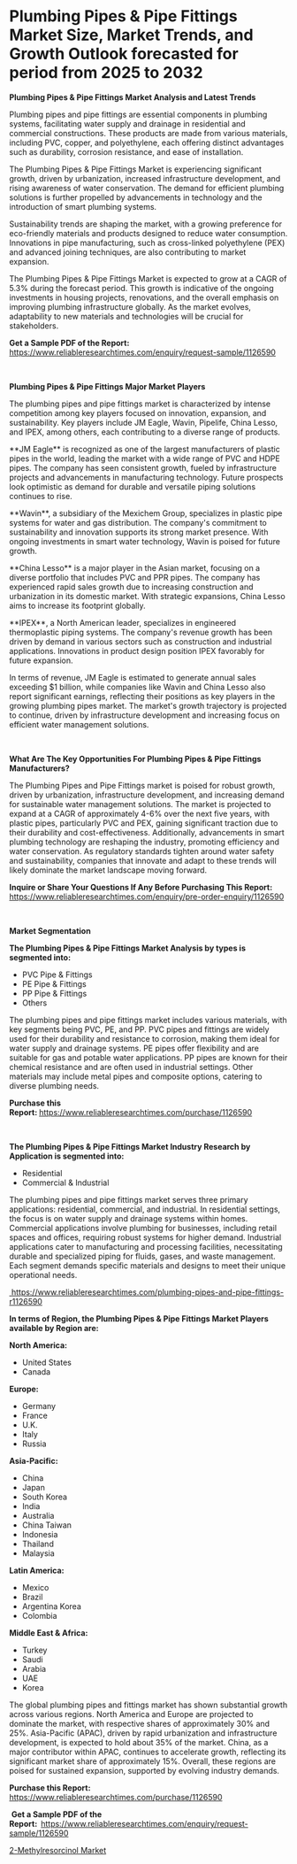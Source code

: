 <p><h1>Plumbing Pipes & Pipe Fittings Market Size, Market Trends, and Growth Outlook forecasted for period from 2025 to 2032</h1></p><p><strong>Plumbing Pipes & Pipe Fittings Market Analysis and Latest Trends</strong></p>
<p><p>Plumbing pipes and pipe fittings are essential components in plumbing systems, facilitating water supply and drainage in residential and commercial constructions. These products are made from various materials, including PVC, copper, and polyethylene, each offering distinct advantages such as durability, corrosion resistance, and ease of installation. </p><p>The Plumbing Pipes & Pipe Fittings Market is experiencing significant growth, driven by urbanization, increased infrastructure development, and rising awareness of water conservation. The demand for efficient plumbing solutions is further propelled by advancements in technology and the introduction of smart plumbing systems. </p><p>Sustainability trends are shaping the market, with a growing preference for eco-friendly materials and products designed to reduce water consumption. Innovations in pipe manufacturing, such as cross-linked polyethylene (PEX) and advanced joining techniques, are also contributing to market expansion. </p><p>The Plumbing Pipes & Pipe Fittings Market is expected to grow at a CAGR of 5.3% during the forecast period. This growth is indicative of the ongoing investments in housing projects, renovations, and the overall emphasis on improving plumbing infrastructure globally. As the market evolves, adaptability to new materials and technologies will be crucial for stakeholders.</p></p>
<p><strong>Get a Sample PDF of the Report:&nbsp;</strong> <a href="https://www.reliableresearchtimes.com/enquiry/request-sample/1126590?utm_campaign=3281&utm_medium=2&utm_source=Github&utm_content=ia&utm_term=02042025&utm_id=plumbing-pipes-pipe-fittings">https://www.reliableresearchtimes.com/enquiry/request-sample/1126590</a></p>
<p>&nbsp;</p>
<p><strong>Plumbing Pipes & Pipe Fittings Major Market Players</strong></p>
<p><p>The plumbing pipes and pipe fittings market is characterized by intense competition among key players focused on innovation, expansion, and sustainability. Key players include JM Eagle, Wavin, Pipelife, China Lesso, and IPEX, among others, each contributing to a diverse range of products.</p><p>**JM Eagle** is recognized as one of the largest manufacturers of plastic pipes in the world, leading the market with a wide range of PVC and HDPE pipes. The company has seen consistent growth, fueled by infrastructure projects and advancements in manufacturing technology. Future prospects look optimistic as demand for durable and versatile piping solutions continues to rise.</p><p>**Wavin**, a subsidiary of the Mexichem Group, specializes in plastic pipe systems for water and gas distribution. The company's commitment to sustainability and innovation supports its strong market presence. With ongoing investments in smart water technology, Wavin is poised for future growth.</p><p>**China Lesso** is a major player in the Asian market, focusing on a diverse portfolio that includes PVC and PPR pipes. The company has experienced rapid sales growth due to increasing construction and urbanization in its domestic market. With strategic expansions, China Lesso aims to increase its footprint globally.</p><p>**IPEX**, a North American leader, specializes in engineered thermoplastic piping systems. The company's revenue growth has been driven by demand in various sectors such as construction and industrial applications. Innovations in product design position IPEX favorably for future expansion.</p><p>In terms of revenue, JM Eagle is estimated to generate annual sales exceeding $1 billion, while companies like Wavin and China Lesso also report significant earnings, reflecting their positions as key players in the growing plumbing pipes market. The market's growth trajectory is projected to continue, driven by infrastructure development and increasing focus on efficient water management solutions.</p></p>
<p>&nbsp;</p>
<p><strong>What Are The Key Opportunities For Plumbing Pipes & Pipe Fittings Manufacturers?</strong></p>
<p><p>The Plumbing Pipes and Pipe Fittings market is poised for robust growth, driven by urbanization, infrastructure development, and increasing demand for sustainable water management solutions. The market is projected to expand at a CAGR of approximately 4-6% over the next five years, with plastic pipes, particularly PVC and PEX, gaining significant traction due to their durability and cost-effectiveness. Additionally, advancements in smart plumbing technology are reshaping the industry, promoting efficiency and water conservation. As regulatory standards tighten around water safety and sustainability, companies that innovate and adapt to these trends will likely dominate the market landscape moving forward.</p></p>
<p><strong>Inquire or Share Your Questions If Any Before Purchasing This Report:</strong> <a href="https://www.reliableresearchtimes.com/enquiry/pre-order-enquiry/1126590?utm_campaign=3281&utm_medium=2&utm_source=Github&utm_content=ia&utm_term=02042025&utm_id=plumbing-pipes-pipe-fittings">https://www.reliableresearchtimes.com/enquiry/pre-order-enquiry/1126590</a></p>
<p>&nbsp;</p>
<p><strong>Market Segmentation</strong></p>
<p><strong>The Plumbing Pipes & Pipe Fittings Market Analysis by types is segmented into:</strong></p>
<p><ul><li>PVC Pipe & Fittings</li><li>PE Pipe & Fittings</li><li>PP Pipe & Fittings</li><li>Others</li></ul></p>
<p><p>The plumbing pipes and pipe fittings market includes various materials, with key segments being PVC, PE, and PP. PVC pipes and fittings are widely used for their durability and resistance to corrosion, making them ideal for water supply and drainage systems. PE pipes offer flexibility and are suitable for gas and potable water applications. PP pipes are known for their chemical resistance and are often used in industrial settings. Other materials may include metal pipes and composite options, catering to diverse plumbing needs.</p></p>
<p><strong>Purchase this Report:&nbsp;</strong><a href="https://www.reliableresearchtimes.com/purchase/1126590?utm_campaign=3281&utm_medium=2&utm_source=Github&utm_content=ia&utm_term=02042025&utm_id=plumbing-pipes-pipe-fittings">https://www.reliableresearchtimes.com/purchase/1126590</a></p>
<p>&nbsp;</p>
<p><strong>The Plumbing Pipes & Pipe Fittings Market Industry Research by Application is segmented into:</strong></p>
<p><ul><li>Residential</li><li>Commercial & Industrial</li></ul></p>
<p><p>The plumbing pipes and pipe fittings market serves three primary applications: residential, commercial, and industrial. In residential settings, the focus is on water supply and drainage systems within homes. Commercial applications involve plumbing for businesses, including retail spaces and offices, requiring robust systems for higher demand. Industrial applications cater to manufacturing and processing facilities, necessitating durable and specialized piping for fluids, gases, and waste management. Each segment demands specific materials and designs to meet their unique operational needs.</p></p>
<p><a href="https://www.reliableresearchtimes.com/plumbing-pipes-and-pipe-fittings-r1126590?utm_campaign=3281&utm_medium=2&utm_source=Github&utm_content=ia&utm_term=02042025&utm_id=plumbing-pipes-pipe-fittings">&nbsp;https://www.reliableresearchtimes.com/plumbing-pipes-and-pipe-fittings-r1126590</a></p>
<p><strong>In terms of Region, the Plumbing Pipes & Pipe Fittings Market Players available by Region are:</strong></p>
<p>
    <p> <strong> North America: </strong>
        <ul>
            <li>United States</li>
            <li>Canada</li>
        </ul>
        </p> 
    <p> <strong> Europe: </strong>
        <ul>
            <li>Germany</li>
            <li>France</li>
            <li>U.K.</li>
            <li>Italy</li>
            <li>Russia</li>
        </ul>
        </p> 
    <p> <strong> Asia-Pacific: </strong>
        <ul>
            <li>China</li>
            <li>Japan</li>
            <li>South Korea</li>
            <li>India</li>
            <li>Australia</li>
            <li>China Taiwan</li>
            <li>Indonesia</li>
            <li>Thailand</li>
            <li>Malaysia</li>
        </ul>
        </p> 
    <p> <strong> Latin America: </strong>
        <ul>
            <li>Mexico</li>
            <li>Brazil</li>
            <li>Argentina Korea</li>
            <li>Colombia</li>
        </ul>
        </p> 
    <p> <strong> Middle East & Africa: </strong>
        <ul>
            <li>Turkey</li>
            <li>Saudi</li>
            <li>Arabia</li>
            <li>UAE</li>
            <li>Korea</li>
        </ul>
    </p>
    </p>
<p><p>The global plumbing pipes and fittings market has shown substantial growth across various regions. North America and Europe are projected to dominate the market, with respective shares of approximately 30% and 25%. Asia-Pacific (APAC), driven by rapid urbanization and infrastructure development, is expected to hold about 35% of the market. China, as a major contributor within APAC, continues to accelerate growth, reflecting its significant market share of approximately 15%. Overall, these regions are poised for sustained expansion, supported by evolving industry demands.</p></p>
<p><strong>Purchase this Report: </strong><a href="https://www.reliableresearchtimes.com/purchase/1126590?utm_campaign=3281&utm_medium=2&utm_source=Github&utm_content=ia&utm_term=02042025&utm_id=plumbing-pipes-pipe-fittings">https://www.reliableresearchtimes.com/purchase/1126590</a></p>
<p>&nbsp;<strong>Get a Sample PDF of the Report:&nbsp;&nbsp;</strong><a href="https://www.reliableresearchtimes.com/enquiry/request-sample/1126590?utm_campaign=3281&utm_medium=2&utm_source=Github&utm_content=ia&utm_term=02042025&utm_id=plumbing-pipes-pipe-fittings">https://www.reliableresearchtimes.com/enquiry/request-sample/1126590</a></p>
<p><strong></strong></p>
<p><p><a href="https://github.com/sharphadan/Market-Research-Report-List-1/blob/main/2-methylresorcinol-market.md?utm_campaign=3281&utm_medium=2&utm_source=Github&utm_content=ia&utm_term=02042025&utm_id=plumbing-pipes-pipe-fittings">2-Methylresorcinol Market</a></p></p>
